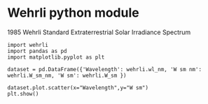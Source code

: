 
# Wehrli python module
1985 Wehrli Standard Extraterrestrial Solar Irradiance Spectrum

```
import wehrli
import pandas as pd
import matplotlib.pyplot as plt

dataset = pd.DataFrame({'Wavelength': wehrli.wl_nm, 'W sm nm': wehrli.W_sm_nm, 'W sm': wehrli.W_sm })

dataset.plot.scatter(x="Wavelength",y="W sm")
plt.show()
```


